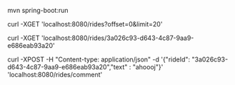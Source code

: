 mvn spring-boot:run

curl -XGET 'localhost:8080/rides?offset=0&limit=20'

curl -XGET 'localhost:8080/rides/3a026c93-d643-4c87-9aa9-e686eab93a20'

curl -XPOST -H "Content-type: application/json" -d '{"rideId": "3a026c93-d643-4c87-9aa9-e686eab93a20","text" : "ahoooj"}' 'localhost:8080/rides/comment'